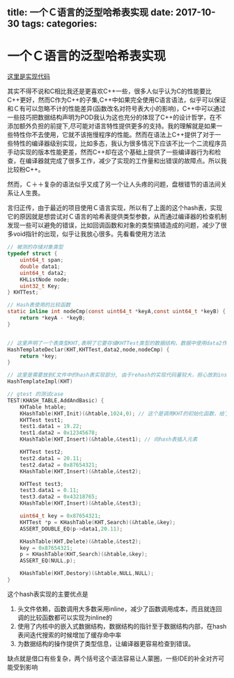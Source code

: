 title: 一个Ｃ语言的泛型哈希表实现
date: 2017-10-30
tags:
categories:
---

# 一个Ｃ语言的泛型哈希表实现
[这里是实现代码](https://github.com/PaulusChen/Kylin/blob/Dev/Kylin/KHashTable.h)

其实不得不说和C相比我还是更喜欢C++一些，很多人似乎认为C的性能要比C++更好，然而C作为C++的子集,C++中如果完全使用C语言语法，似乎可以保证和Ｃ有可以忽略不计的性能差异(函数改名对符号表大小的影响)，C++中可以通过一些技巧把数据结构声明为POD我认为这也充分的体现了C++的设计哲学，在不添加额外负担的前提下,尽可能对语言特性提供更多的支持。我的理解就是如果一些特性你不去使用，它就不该拖慢程序的性能。然而在语法上C++提供了对于一些特性的编译器级别实现，比如多态，我认为很多情况下应该不比一个二流程序员手动实现的版本性能更差，然而C++却在这个基础上提供了一些编译器行为和检查，在编译器就完成了很多工作，减少了实现的工作量和出错误的故障点。所以我比较粉C++。


然而，Ｃ＋＋复杂的语法似乎又成了另一个让人头疼的问题，盘根错节的语法间关系让人生畏。


言归正传，由于最近的项目使用Ｃ语言实现，所以有了上面的这个hash表，实现它的原因就是想尝试对Ｃ语言的哈希表提供类型参数，从而通过编译器的检查机制发现一些可以避免的错误，比如回调函数和对象的类型搞错造成的问题，减少了很多void指针的出现，似乎让我放心很多。先看看使用方法法


``` C
// 被测的存储对象类型
typedef struct {
    uint64_t span;
    double data1;
    uint64_t data2;
    KHListNode node;
    uint32_t Key;
} KHTTest;

// Hash表使用的比较函数
static inline int nodeCmp(const uint64_t *keyA,const uint64_t *keyB) {
    return *keyA - *keyB;
}


// 这里声明了一个表类型KHT,表明了它要存储KHTTest类型的数据结构，数据中使用data2作为key,使用node作为嵌入式数据结构的句柄(为了增加空间局部性提高缓存命中率) 最后指明了使用nodeCmp作为比较函数
HashTemplateDeclar(KHT,KHTTest,data2,node,nodeCmp) {
    return *key;
}

// 这里是需要放到C文件中的hash表实现部分, 由于rehash的实现代码量较大，担心放到insert这么高频使用的函数实现中会造成源代码膨胀
HashTemplateImpl(KHT)

// gtest 的测试case
TEST(KHASH_TABLE,AddAndBasic) {
    KHTable htable;
    KHashTable(KHT,Init)(&htable,1024,0); // 这个是调用KHT的初始化函数，给了hash表的初始参考大小
    KHTTest test1;
    test1.data1 = 19.22;
    test1.data2 = 0x12345678;
    KHashTable(KHT,Insert)(&htable,&test1); // 向hash表插入元素

    KHTTest test2;
    test2.data1 = 20.11;
    test2.data2 = 0x87654321;
    KHashTable(KHT,Insert)(&htable,&test2);

    KHTTest test3;
    test3.data1 = 0.11;
    test3.data2 = 0x43218765;
    KHashTable(KHT,Insert)(&htable,&test3);

    uint64_t key = 0x87654321;
    KHTTest *p = KHashTable(KHT,Search)(&htable,&key);
    ASSERT_DOUBLE_EQ(p->data1,20.11);

    KHashTable(KHT,Delete)(&htable,&test2);
    key = 0x87654321;
    p = KHashTable(KHT,Search)(&htable,&key);
    ASSERT_EQ(NULL,p);

    KHashTable(KHT,Destory)(&htable,NULL,NULL);
}

```

这个hash表实现的主要优点是
1. 头文件依赖，函数调用大多数采用inline，减少了函数调用成本，而且就连回调的比较函数都可以实现为inline的
2. 使用了内核中的嵌入式数据结构，数据结构的指针至于数据结构内部，在hash表间迭代搜索的时候增加了缓存命中率
3. 为数据结构的操作提供了类型信息，让编译器更容易检查到错误。

缺点就是借口有些复杂，两个括号这个语法容易让人蒙圈，一些IDE的补全对齐可能受到影响

